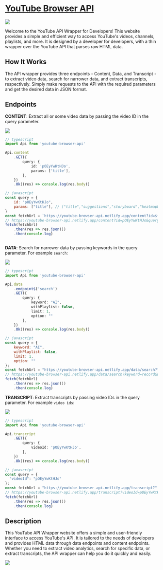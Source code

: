 <meta name="description" content="Access YouTube's videos, channels, playlists and more through our YouTube API Wrapper website. Our API wrapper offers content, data, and transcript endpoints with a simple interface tailored to your needs." />
<meta name="keywords" content="YouTube API, YouTube API Wrapper, video data, transcripts, channels, playlists, data endpoints, content endpoints, HTML data, simple interface, user-friendly." />

# [YouTube Browser API](https://youtube-browser-api.netlify.app/)
<a href="https://youtube-browser-api.netlify.app/"><img src="https://img.shields.io/badge/youtube browser api-website-green"></a>

Welcome to the YouTube API Wrapper for Developers! This website provides a simple and efficient way to access YouTube's videos, channels, playlists, and more. It is designed by a developer for developers, with a thin wrapper over the YouTube API that parses raw HTML data.

## How It Works
The API wrapper provides three endpoints - Content, Data, and Transcript - to extract video data, search for narrower data, and extract transcripts, respectively. Simply make requests to the API with the required parameters and get the desired data in JSON format.

## Endpoints

**CONTENT**: Extract all or some video data by passing the video ID in the query parameter.

<a href="https://youtube-browser-api.netlify.app/content?id=pOEyYwKtHJo&query=title"><img src="https://img.shields.io/badge/test endpoint-&query=title"></a>

````ts
// typescript
import Api from 'youtube-browser-api'

Api.content
	.GET({
		query: {
			id: 'pOEyYwKtHJo',
			params: ['title'],
		},
	})
	.Ok((res) => console.log(res.body))
````
```js
// javascript
const query = {
	id: "pOEyYwKtHJo",
	params: ["title"], // ["title","suggestions","storyboard","heatmapPath","isLive","channel","description","initialData","playerResponse","apiToken","context","auto_chapters","chapters","heatmap"]
}
const fetchUrl = `https://youtube-browser-api.netlify.app/content?id=${query.id}&query=` + query.params.join()
// https://youtube-browser-api.netlify.app/content?id=pOEyYwKtHJo&query=title
fetch(fetchUrl)
	.then(res => res.json())
	.then(console.log)
			
```

**DATA**: Search for narrower data by passing keywords in the query parameter. For example `search`:

<a href="https://youtube-browser-api.netlify.app/data/search?keyword=record&withPlaylist=false&limit=1&option="><img src="https://img.shields.io/badge/test endpoint-search?keyword=record"></a>

````ts
// typescript
import Api from 'youtube-browser-api'

Api.data
	.endpoint$('search')
	.GET({
		query: {
			keyword: "AI",
			withPlaylist: false,
			limit: 1,
			option: ""
		},
	})
	.Ok((res) => console.log(res.body))
````
```js
// javascript
const query = {
	keyword: "AI",
	withPlaylist: false,
	limit: 1,
	option: ""
};
const fetchUrl = "https://youtube-browser-api.netlify.app/data/search?" + new URLSearchParams(query).toString()
// https://youtube-browser-api.netlify.app/data/search?keyword=record&withPlaylist=false&limit=1&option=
fetch(fetchUrl)
	.then(res => res.json())
	.then(console.log)
```

**TRANSCRIPT**: Extract transcripts by passing video IDs in the query parameter. For example `video ids`:

<a href="https://youtube-browser-api.netlify.app/transcript?videoId=pOEyYwKtHJo"><img src="https://img.shields.io/badge/test endpoint-transcript?videoId=pOEyYwKtHJo"></a>

````ts
// typescript
import Api from 'youtube-browser-api'

Api.transcript
	.GET({
		query: {
			videoId: 'pOEyYwKtHJo',
		},
	})
	.Ok((res) => console.log(res.body))
````
```js
// javascript
const query = {
  "videoId": "pOEyYwKtHJo"
};
const fetchUrl = "https://youtube-browser-api.netlify.app/transcript?" + new URLSearchParams(query).toString()
// https://youtube-browser-api.netlify.app/transcript?videoId=pOEyYwKtHJo
fetch(fetchUrl)
	.then(res => res.json())
	.then(console.log)
```
## Description
This YouTube API Wrapper website offers a simple and user-friendly interface to access YouTube's API. It is tailored to the needs of developers and provides HTML data through data endpoints and content endpoints. Whether you need to extract video analytics, search for specific data, or extract transcripts, the API wrapper can help you do it quickly and easily.

<a href="https://youtube-browser-api.netlify.app/"><img src="https://img.shields.io/badge/Try it out now!-youtube browser api-blue"></a>
